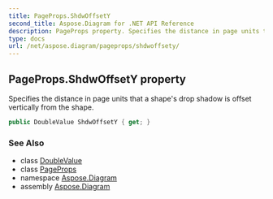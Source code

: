 ```yaml
---
title: PageProps.ShdwOffsetY
second_title: Aspose.Diagram for .NET API Reference
description: PageProps property. Specifies the distance in page units that a shapes drop shadow is offset vertically from the shape
type: docs
url: /net/aspose.diagram/pageprops/shdwoffsety/
---
```

## PageProps.ShdwOffsetY property

Specifies the distance in page units that a shape's drop shadow is offset vertically from the shape.

```csharp
public DoubleValue ShdwOffsetY { get; }
```

### See Also

* class [DoubleValue](../../doublevalue/)
* class [PageProps](../)
* namespace [Aspose.Diagram](../../pageprops/)
* assembly [Aspose.Diagram](../../../)


